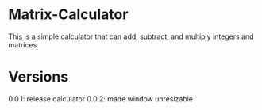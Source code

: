 # Matrix-Calculator
This is a simple calculator that can add, subtract, and multiply integers and matrices
# Versions
0.0.1:
  release calculator
0.0.2:
  made window unresizable
